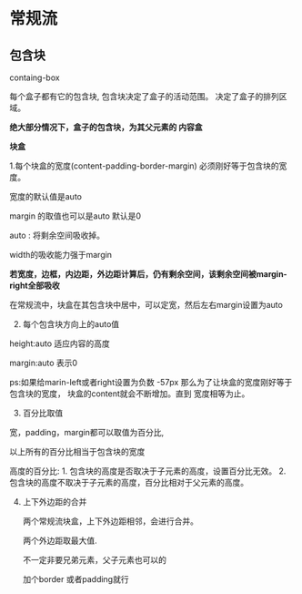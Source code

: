 # 常规流


## 包含块

containg-box

每个盒子都有它的包含块, 包含块决定了盒子的活动范围。 决定了盒子的排列区域。

**绝大部分情况下，盒子的包含块，为其父元素的 内容盒**




**块盒**

1.每个块盒的宽度(content-padding-border-margin) 
必须刚好等于包含块的宽度。

宽度的默认值是auto

margin 的取值也可以是auto  默认是0

auto :  将剩余空间吸收掉。

width的吸收能力强于margin

**若宽度，边框，内边距，外边距计算后，仍有剩余空间，该剩余空间被margin-right全部吸收**

在常规流中，块盒在其包含块中居中，可以定宽，然后左右margin设置为auto

2. 每个包含块方向上的auto值

height:auto  适应内容的高度

margin:auto  表示0

ps:如果给marin-left或者right设置为负数 -57px  那么为了让块盒的宽度刚好等于包含块的宽度，
块盒的content就会不断增加。直到 宽度相等为止。


3. 百分比取值

宽，padding，margin都可以取值为百分比,

以上所有的百分比相当于包含块的宽度

高度的百分比:
    1. 包含块的高度是否取决于子元素的高度，设置百分比无效。
    2. 包含块的高度不取决于子元素的高度，百分比相对于父元素的高度。


4. 上下外边距的合并

    两个常规流块盒，上下外边距相邻，会进行合并。

    两个外边距取最大值.

    不一定非要兄弟元素，父子元素也可以的
    
    加个border 或者padding就行

